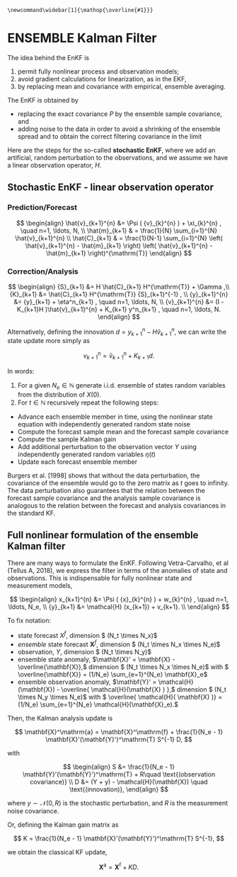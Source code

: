 ```{math}
\newcommand\widebar[1]{\mathop{\overline{#1}}}
```

# ENSEMBLE Kalman Filter

The idea behind the EnKF is

1. permit fully nonlinear process and observation models;
2. avoid gradient calculations for linearization, as in the EKF,
3. by replacing mean and covariance with empirical, ensemble averaging.


The EnKF is obtained by 
- replacing the exact covariance $P$ by the ensemble sample covariance, and
- adding noise to the data in order to avoid a shrinking of the ensemble spread and to obtain the correct filtering covariance in the limit

Here are the steps for the so-called **stochastic EnKF**, where we add an artificial, random perturbation to the observations, and we assume we have a linear observation operator, $H.$

## Stochastic EnKF - linear observation operator


### Prediction/Forecast

$$
\begin{align}
 \hat{v}_{k+1}^{n} &= \Psi ( {v}_{k}^{n} ) +  \xi_{k}^{n} , \quad n=1, \ldots, N, \\
 \hat{m}_{k+1} & =  \frac{1}{N} \sum_{i=1}^{N}   \hat{v}_{k+1}^{n}  \\
 \hat{C}_{k+1} & = \frac{1}{N-1} \sum_{i=1}^{N} \left( \hat{v}_{k+1}^{n} - \hat{m}_{k+1}  \right)
                     \left( \hat{v}_{k+1}^{n} - \hat{m}_{k+1}  \right)^{\mathrm{T}}
\end{align}
$$

### Correction/Analysis

$$
\begin{align}
  {S}_{k+1} &= H \hat{C}_{k+1} H^{\mathrm{T}} + \Gamma ,\\
  {K}_{k+1} &= \hat{C}_{k+1} H^{\mathrm{T}} {S}_{k+1}^{-1} , \\
  {y}_{k+1}^{n} &= {y}_{k+1} + \eta^n_{k+1} , \quad n=1, \ldots, N, \\ 
  {v}_{k+1}^{n} &= (I - K_{k+1}H )\hat{v}_{k+1}^{n} + K_{k+1} y^n_{k+1} , \quad n=1, \ldots, N.
\end{align}
$$

Alternatively, defining the innovation $d = {y}_{k+1}^{n} - H \hat{v}_{k+1}^{n},$ we can write the state update more simply as

$$
  {v}_{k+1}^{n} = \hat{v}_{k+1}^{n} + K_{k+1} d .
$$


In words:

1. For a given $N_e \in  \mathbb{N}$ generate i.i.d. ensemble of states random variables
from the distribution of $X(0).$
2. For $t \in  \mathbb{N}$ recursively repeat the following steps:

 - Advance each ensemble member in time, using the nonlinear state equation
    with independently generated random state noise
 - Compute the forecast sample mean and the forecast sample covariance
 - Compute the sample Kalman gain
 - Add additional perturbation to the observation vector $Y$ using independently generated random variables $\eta(t)$
 - Update each forecast ensemble member

Burgers et al. [1998] shows that without the data perturbation,
the covariance of the ensemble would go to the zero matrix as $t$ goes to infinity. The
data perturbation also guarantees that the relation between the forecast sample
covariance and the analysis sample covariance
is analogous to the relation between the forecast and analysis covariances in the
standard KF.

## Full nonlinear formulation of the ensemble Kalman filter

There are many ways to formulate the EnKF. Following Vetra-Carvalho, et al (Tellus A, 2018), we express the filter in terms of the anomalies of state and observations. This is indispensable for fully nonlinear state and measurement models,

$$
\begin{align}
 x_{k+1}^{n} &= \Psi ( {x}_{k}^{n} ) +  w_{k}^{n} , \quad n=1, \ldots, N_e, \\
{y}_{k+1}    &=  \mathcal{H} (x_{k+1}) +  v_{k+1}.  \\
\end{align}
$$


To fix notation: 

- state forecast $X^f,$ dimension $ (N_t \times N_x)$
- *ensemble* state forecast $\mathbf{X}^f,$ dimension $ (N_t \times N_x \times N_e)$
- observation, $Y,$ dimension $ (N_t \times N_y)$
- ensemble state anomaly, $\mathbf{X}' = \mathbf{X} - \overline{\mathbf{X}},$ dimension $ (N_t \times N_x \times N_e)$ with $ \overline{\mathbf{X}} = (1/N_e) \sum_{e=1}^{N_e} \mathbf{X}_e$
- ensemble observation anomaly,  $\mathbf{Y}' = \mathcal{H}(\mathbf{X}) - \overline{ \mathcal{H}(\mathbf{X} ) },$ dimension $ (N_t \times N_y \times N_e)$ with  $ \overline{ \mathcal{H}( \mathbf{X} )} = (1/N_e)
 \sum_{e=1}^{N_e} \mathcal{H}(\mathbf{X}_e).$

Then, the Kalman analysis update is

$$ 
 \mathbf{X}^\mathrm{a} = \mathbf{X}^\mathrm{f} + \frac{1}{N_e - 1} \mathbf{X}'(\mathbf{Y}')^\mathrm{T} S^{-1} D,
$$

with

$$  \begin{align}
 S &= \frac{1}{N_e - 1} \mathbf{Y}'(\mathbf{Y}')^\mathrm{T} + R\quad \text{(observation covariance)} \\
 D &= (Y + y) - \mathcal{H}(\mathbf{X}) \quad \text{(innovation)},
\end{align} $$

where $y \sim \mathcal{N}(0,R)$ is the stochastic perturbation, and $R$ is the measurement noise covariance.

Or, defining the Kalman gain matrix as

$$
   K = \frac{1}{N_e - 1} \mathbf{X}'(\mathbf{Y}')^\mathrm{T} S^{-1},
$$

we obtain the classical KF update,

$$
   \mathbf{X}^\mathrm{a} = \mathbf{X}^\mathrm{f}  + K D.
$$ 